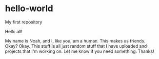 # hello-world
My first repository

Hello all!

My name is Noah, and I, like you, am a human. This makes us friends. Okay? Okay. This stuff is all just random stuff that I have uploaded and projects that I'm working on. Let me know if you need something. 
Thanks!
